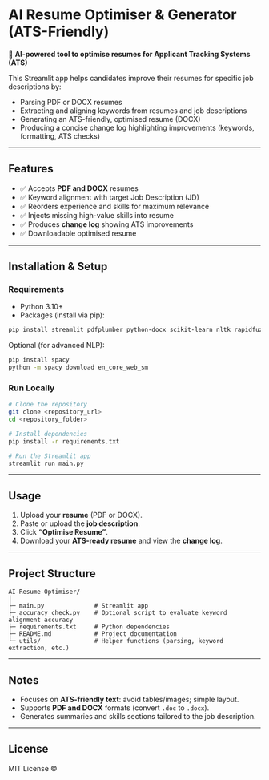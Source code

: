 # AI Resume Optimiser & Generator (ATS-Friendly)

🧠 **AI-powered tool to optimise resumes for Applicant Tracking Systems (ATS)**

This Streamlit app helps candidates improve their resumes for specific job descriptions by:

* Parsing PDF or DOCX resumes
* Extracting and aligning keywords from resumes and job descriptions
* Generating an ATS-friendly, optimised resume (DOCX)
* Producing a concise change log highlighting improvements (keywords, formatting, ATS checks)

---

## Features

* ✅ Accepts **PDF and DOCX** resumes
* ✅ Keyword alignment with target Job Description (JD)
* ✅ Reorders experience and skills for maximum relevance
* ✅ Injects missing high-value skills into resume
* ✅ Produces **change log** showing ATS improvements
* ✅ Downloadable optimised resume

---

## Installation & Setup

### Requirements

* Python 3.10+
* Packages (install via pip):

```bash
pip install streamlit pdfplumber python-docx scikit-learn nltk rapidfuzz
```

Optional (for advanced NLP):

```bash
pip install spacy
python -m spacy download en_core_web_sm
```

### Run Locally

```bash
# Clone the repository
git clone <repository_url>
cd <repository_folder>

# Install dependencies
pip install -r requirements.txt

# Run the Streamlit app
streamlit run main.py
```

---

## Usage

1. Upload your **resume** (PDF or DOCX).
2. Paste or upload the **job description**.
3. Click **“Optimise Resume”**.
4. Download your **ATS-ready resume** and view the **change log**.

---

## Project Structure

```
AI-Resume-Optimiser/
│
├─ main.py              # Streamlit app
├─ accuracy_check.py    # Optional script to evaluate keyword alignment accuracy
├─ requirements.txt     # Python dependencies
├─ README.md            # Project documentation
└─ utils/               # Helper functions (parsing, keyword extraction, etc.)
```

---

## Notes

* Focuses on **ATS-friendly text**: avoid tables/images; simple layout.
* Supports **PDF and DOCX** formats (convert `.doc` to `.docx`).
* Generates summaries and skills sections tailored to the job description.

---

## License

MIT License ©
